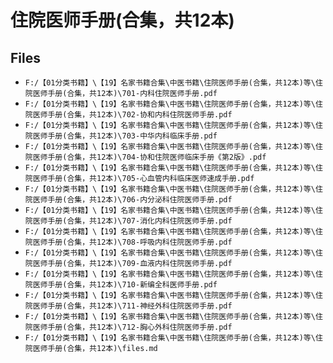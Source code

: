 # 住院医师手册(合集，共12本)

## Files

- `F:/【01分类书籍】\【19】名家书籍合集\中医书籍\住院医师手册(合集，共12本)等\住院医师手册(合集，共12本)\701-内科住院医师手册.pdf`
- `F:/【01分类书籍】\【19】名家书籍合集\中医书籍\住院医师手册(合集，共12本)等\住院医师手册(合集，共12本)\702-协和内科住院医师手册.pdf`
- `F:/【01分类书籍】\【19】名家书籍合集\中医书籍\住院医师手册(合集，共12本)等\住院医师手册(合集，共12本)\703-中华内科临床手册.pdf`
- `F:/【01分类书籍】\【19】名家书籍合集\中医书籍\住院医师手册(合集，共12本)等\住院医师手册(合集，共12本)\704-协和住院医师临床手册《第2版》.pdf`
- `F:/【01分类书籍】\【19】名家书籍合集\中医书籍\住院医师手册(合集，共12本)等\住院医师手册(合集，共12本)\705-心血管内科临床医师速成手册.pdf`
- `F:/【01分类书籍】\【19】名家书籍合集\中医书籍\住院医师手册(合集，共12本)等\住院医师手册(合集，共12本)\706-内分泌科住院医师手册.pdf`
- `F:/【01分类书籍】\【19】名家书籍合集\中医书籍\住院医师手册(合集，共12本)等\住院医师手册(合集，共12本)\707-消化内科住院医师手册.pdf`
- `F:/【01分类书籍】\【19】名家书籍合集\中医书籍\住院医师手册(合集，共12本)等\住院医师手册(合集，共12本)\708-呼吸内科住院医师手册.pdf`
- `F:/【01分类书籍】\【19】名家书籍合集\中医书籍\住院医师手册(合集，共12本)等\住院医师手册(合集，共12本)\709-血液内科住院医师手册.pdf`
- `F:/【01分类书籍】\【19】名家书籍合集\中医书籍\住院医师手册(合集，共12本)等\住院医师手册(合集，共12本)\710-新编全科医师手册.pdf`
- `F:/【01分类书籍】\【19】名家书籍合集\中医书籍\住院医师手册(合集，共12本)等\住院医师手册(合集，共12本)\711-神经外科住院医师手册.pdf`
- `F:/【01分类书籍】\【19】名家书籍合集\中医书籍\住院医师手册(合集，共12本)等\住院医师手册(合集，共12本)\712-胸心外科住院医师手册.pdf`
- `F:/【01分类书籍】\【19】名家书籍合集\中医书籍\住院医师手册(合集，共12本)等\住院医师手册(合集，共12本)\files.md`
